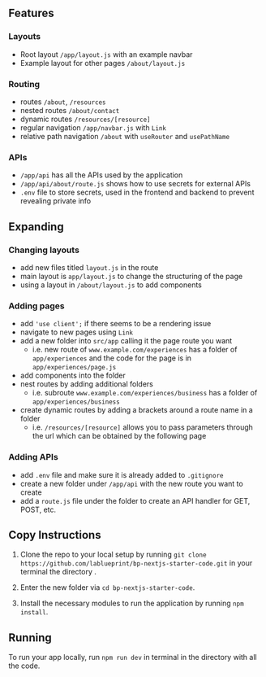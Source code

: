 ## Features
### Layouts
- Root layout `/app/layout.js` with an example navbar
- Example layout for other pages `/about/layout.js`

### Routing
- routes `/about`, `/resources`
- nested routes `/about/contact`
- dynamic routes `/resources/[resource]`
- regular navigation `/app/navbar.js` with `Link`
- relative path navigation `/about` with `useRouter` and `usePathName`
### APIs
- `/app/api` has all the APIs used by the application
- `/app/api/about/route.js` shows how to use secrets for external APIs
- `.env` file to store secrets, used in the frontend and backend to prevent revealing private info

## Expanding
### Changing layouts
- add new files titled `layout.js` in the route
- main layout is `app/layout.js` to change the structuring of the page
- using a layout in `/about/layout.js` to add components

### Adding pages
- add `'use client';` if there seems to be a rendering issue
- navigate to new pages using `Link`
- add a new folder into `src/app` calling it the page route you want
    - i.e. new route of `www.example.com/experiences` has a folder of `app/experiences` and the code for the page is in `app/experiences/page.js`
- add components into the folder
- nest routes by adding additional folders
    - i.e. subroute `www.example.com/experiences/business` has a folder of `app/experiences/business`
- create dynamic routes by adding a brackets around a route name in a folder
    - i.e. `/resources/[resource]` allows you to pass parameters through the url which can be obtained by the following page

### Adding APIs
- add `.env` file and make sure it is already added to `.gitignore`
- create a new folder under `/app/api` with the new route you want to create
- add a `route.js` file under the folder to create an API handler for GET, POST, etc.


## Copy Instructions
1) Clone the repo to your local setup by running `git clone https://github.com/lablueprint/bp-nextjs-starter-code.git` in your terminal the directory .

2) Enter the new folder via `cd bp-nextjs-starter-code`.

3) Install the necessary modules to run the application by running `npm install`.

## Running
To run your app locally, run `npm run dev` in terminal in the directory with all the code.